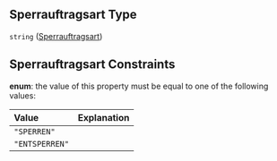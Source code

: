 ## Sperrauftragsart Type

`string` ([Sperrauftragsart](sperrauftragsart.md))

## Sperrauftragsart Constraints

**enum**: the value of this property must be equal to one of the following values:

| Value          | Explanation |
| :------------- | :---------- |
| `"SPERREN"`    |             |
| `"ENTSPERREN"` |             |

